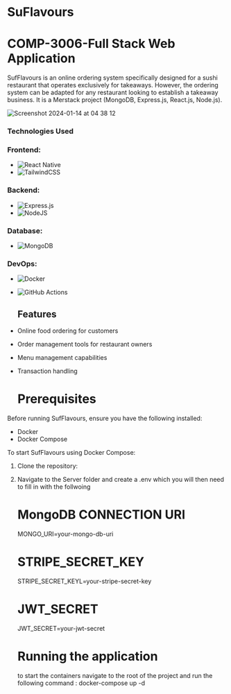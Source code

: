 # SuFlavours
# COMP-3006-Full Stack Web Application

SufFlavours is an online ordering system specifically designed for a sushi restaurant that operates exclusively for takeaways. However, the ordering system can be adapted for any restaurant looking to establish a takeaway business. It is a Merstack project (MongoDB, Express.js, React.js, Node.js).

![Screenshot 2024-01-14 at 04 38 12](https://github.com/Dawit20211/Restaurant/assets/91669031/d74213b3-5393-4434-b45c-2dfc53921232)

### Technologies Used

### Frontend:
- ![React Native](https://img.shields.io/badge/react_native-%2320232a.svg?style=for-the-badge&logo=react&logoColor=%2361DAFB)
- ![TailwindCSS](https://img.shields.io/badge/tailwindcss-%2338B2AC.svg?style=for-the-badge&logo=tailwind-css&logoColor=white)

### Backend:
- ![Express.js](https://img.shields.io/badge/express.js-%23404d59.svg?style=for-the-badge&logo=express&logoColor=%2361DAFB)
- ![NodeJS](https://img.shields.io/badge/node.js-6DA55F?style=for-the-badge&logo=node.js&logoColor=white)

### Database:
- ![MongoDB](https://img.shields.io/badge/MongoDB-%234ea94b.svg?style=for-the-badge&logo=mongodb&logoColor=white)

### DevOps:
- ![Docker](https://img.shields.io/badge/docker-%230db7ed.svg?style=for-the-badge&logo=docker&logoColor=white)
- ![GitHub Actions](https://img.shields.io/badge/github%20actions-%232671E5.svg?style=for-the-badge&logo=githubactions&logoColor=white)

  ## Features

- Online food ordering for customers
- Order management tools for restaurant owners
- Menu management capabilities
- Transaction handling

  # Prerequisites

Before running SufFlavours, ensure you have the following installed:

- Docker
- Docker Compose

To start SufFlavours using Docker Compose:

1. Clone the repository:

2. Navigate to the Server folder and create a .env which you will then need to fill in with the follwoing
   # MongoDB CONNECTION URI
   MONGO_URI=your-mongo-db-uri

   # STRIPE_SECRET_KEY
   STRIPE_SECRET_KEYL=your-stripe-secret-key

   # JWT_SECRET
   JWT_SECRET=your-jwt-secret
   
   # Running the application 
   to start the containers navigate to the root of the project and run the following command :
   docker-compose up -d
